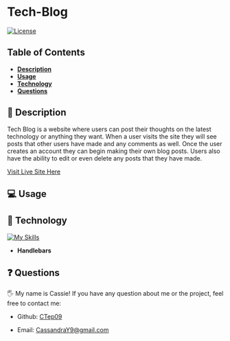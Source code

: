 # Tech-Blog

[![License](https://img.shields.io/badge/license-MIT-ff69b4)](https://opensource.org/license/MIT)

## Table of Contents

- [**Description**](#📑-description)
- [**Usage**](#💻-usage)
- [**Technology**](#🚀-technology)
- [**Questions**](#❓-questions)

## 📑 Description

Tech Blog is a website where users can post their thoughts on the latest technology or anything they want. When a user visits the site they will see posts that other users have made and any comments as well. Once the user creates an account they can begin making their own blog posts. Users also have the ability to edit or even delete any posts that they have made.

[Visit Live Site Here](https://ct-tech-blog.herokuapp.com/)

## 💻 Usage

## 🚀 Technology


[![My Skills](https://skillicons.dev/icons?i=bootstrap,express,heroku,mysql,nodejs,js,sequelize,visualstudio&perline=4)](https://skillicons.dev)

- **Handlebars**

## ❓ Questions

🖐 My name is Cassie! If you have any question about me or the project, feel free to contact me:

- Github: [CTep09](https://github.com/ctep09)

- Email: [CassandraY9@gmail.com](mailto:ctep09@gmail.com)
